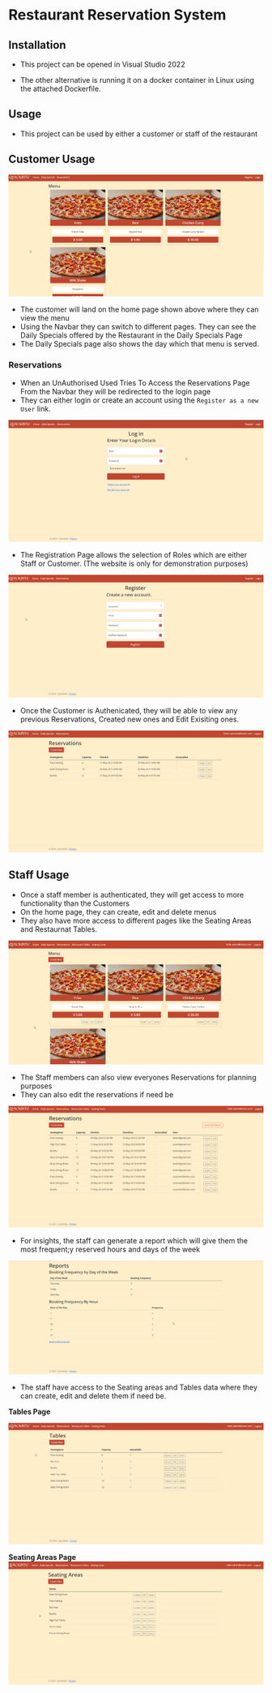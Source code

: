﻿# Restaurant Reservation System

## Installation

- This project can be opened in Visual Studio 2022

- The other alternative is running it on a docker container in Linux using the attached Dockerfile.

## Usage

- This project can be used by either a customer or staff of the restaurant

## Customer Usage

![Home Page Before Login](ExtImages/homePageBeforeLogin.png)

- The customer will land on the home page shown above where they can view the menu
- Using the Navbar they can switch to different pages. They can see the Daily Specials offered by the Restaurant in the Daily Specials Page
- The Daily Specials page also shows the day which that menu is served.

### Reservations

- When an UnAuthorised Used Tries To Access the Reservations Page From the Navbar they will be redirected to the login page
- They can either login or create an account using the `Register as a new User` link.

![Login Page](ExtImages/LoginPage.png)

- The Registration Page allows the selection of Roles which are either Staff or Customer. (The website is only for demonstration purposes)

![Registration Page](ExtImages/RegisterPage.png)

- Once the Customer is Authenicated, they will be able to view any previous Reservations, Created new ones and Edit Exisiting ones.

![Reservations Page](ExtImages/Reservations.png)

## Staff Usage

- Once a staff member is authenticated, they will get access to more functionality than the Customers
- On the home page, they can create, edit and delete menus
- They also have more access to different pages like the Seating Areas and Restaurnat Tables.

![Staff Home Page](ExtImages/StaffHome.png)

- The Staff members can also view everyones Reservations for planning purposes
- They can also edit the reservations if need be

![Staff Reservations](ExtImages/StaffReservations.png)

- For insights, the staff can generate a report which will give them the most frequent;y reserved hours and days of the week

![Frequency Reports](ExtImages/Reports.png)

- The staff have access to the Seating areas and Tables data where they can create, edit and delete them if need be.

**Tables Page**

![Tables Page](ExtImages/Tables.png)

**Seating Areas Page**
![Seating Areas Pages](ExtImages/SeatingAreas.png)